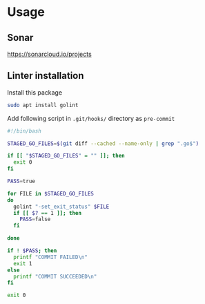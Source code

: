 # Usage


## Sonar
https://sonarcloud.io/projects


## Linter installation

Install this package
```bash
sudo apt install golint
```

Add following script in `.git/hooks/` directory as `pre-commit`
```bash
#!/bin/bash

STAGED_GO_FILES=$(git diff --cached --name-only | grep ".go$")

if [[ "$STAGED_GO_FILES" = "" ]]; then
  exit 0
fi

PASS=true

for FILE in $STAGED_GO_FILES
do
  golint "-set_exit_status" $FILE
  if [[ $? == 1 ]]; then
    PASS=false
  fi

done

if ! $PASS; then
  printf "COMMIT FAILED\n"
  exit 1
else
  printf "COMMIT SUCCEEDED\n"
fi

exit 0
```